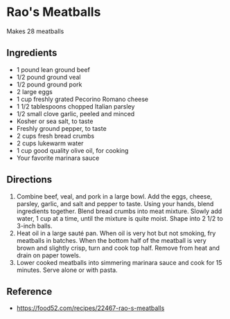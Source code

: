 # Rao's Meatballs
Makes 28 meatballs

## Ingredients
* 1 pound lean ground beef
* 1/2 pound ground veal
* 1/2 pound ground pork
* 2 large eggs
* 1 cup freshly grated Pecorino Romano cheese
* 1 1/2 tablespoons chopped Italian parsley
* 1/2 small clove garlic, peeled and minced
* Kosher or sea salt, to taste
* Freshly ground pepper, to taste
* 2 cups fresh bread crumbs
* 2 cups lukewarm water
* 1 cup good quality olive oil, for cooking
* Your favorite marinara sauce

## Directions
1. Combine beef, veal, and pork in a large bowl. Add the eggs, cheese, parsley, garlic, and salt and pepper to taste. Using your hands, blend ingredients together. Blend bread crumbs into meat mixture. Slowly add water, 1 cup at a time, until the mixture is quite moist. Shape into 2 1/2 to 3-inch balls. 
2. Heat oil in a large sauté pan. When oil is very hot but not smoking, fry meatballs in batches. When the bottom half of the meatball is very brown and slightly crisp, turn and cook top half. Remove from heat and drain on paper towels. 
3. Lower cooked meatballs into simmering marinara sauce and cook for 15 minutes. Serve alone or with pasta.

## Reference
* https://food52.com/recipes/22467-rao-s-meatballs
